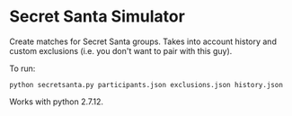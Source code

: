 # Secret Santa Simulator

Create matches for Secret Santa groups.  Takes into account history and custom exclusions (i.e. you don't want to pair with this guy).

To run:
```
python secretsanta.py participants.json exclusions.json history.json
```

Works with python 2.7.12.
